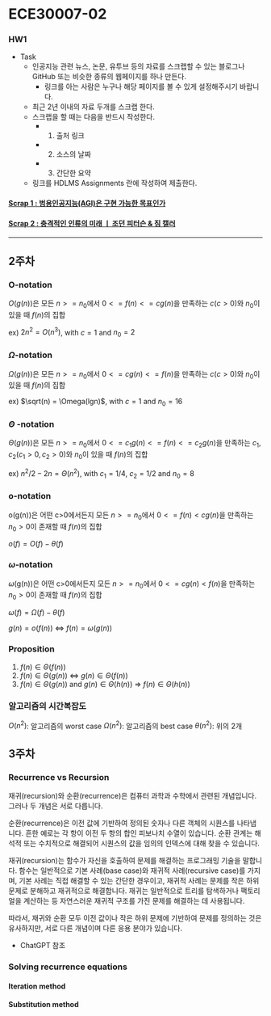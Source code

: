 # ECE30007-02

### HW1
- Task
  - 인공지능 관련 뉴스, 논문, 유투브 등의 자료를 스크랩할 수 있는 블로그나 GitHub 또는 비슷한 종류의 웹페이지를 하나 만든다.
    - 링크를 아는 사람은 누구나 해당 페이지를 볼 수 있게 설정해주시기 바랍니다.
  - 최근 2년 이내의 자료 두개를 스크랩 한다.
  - 스크랩을 할 때는 다음을 반드시 작성한다.
    - 1) 출처 링크
    - 2) 소스의 날짜
    - 3) 간단한 요약
  - 링크를 HDLMS Assignments 란에 작성하여 제출한다.
#### [Scrap 1 : 범용인공지능(AGI)은 구현 가능한 목표인가](https://github.com/YoRangS/ECE30007-02/blob/main/HW1/1.md)

#### [Scrap 2 : 충격적인 인류의 미래 ㅣ 조던 피터슨 & 짐 캘러](https://github.com/YoRangS/ECE30007-02/blob/main/HW1/2.md)

- - -

## 2주차
### O-notation
$O(g(n))$은 모든 $n>=n_0$에서 $0<=f(n)<=cg(n)$을 만족하는 $c (c>0)$와 $n_0$이 있을 때 $f(n)$의 집합

ex) $2n^2 = O(n^3)$, with $c=1$ and $n_0 = 2$

### $\Omega$-notation
$\Omega(g(n))$은 모든 $n>=n_0$에서 $0<=cg(n)<=f(n)$을 만족하는 $c (c>0)$와 $n_0$이 있을 때 $f(n)$의 집합

ex) $\sqrt(n) = \Omega(lgn)$, with $c=1$ and $n_0 = 16$

### $\Theta$ -notation
$\Theta(g(n))$은 모든 $n>=n_0$에서 $0<=c_1g(n)<=f(n)<=c_2g(n)$을 만족하는 $c_1, c_2 (c_1>0, c_2>0)$와 $n_0$이 있을 때 $f(n)$의 집합

ex) $n^2/2-2n = \Theta(n^2)$, with $c_1=1/4$, $c_2=1/2$ and $n_0 = 8$

### o-notation
o(g(n))은 어떤 c>0에서든지 모든 $n>=n_0$에서 $0 <= f(n) < cg(n)$을 만족하는 $n_0>0$이 존재할 때 
$f(n)$의 집합

$o(f)=O(f)-\theta(f)$

### $\omega$-notation
$\omega$(g(n))은 어떤 c>0에서든지 모든 $n>=n_0$에서 $0 <= cg(n) < f(n)$을 만족하는 $n_0>0$이 존재할 때 $f(n)$의 집합

$\omega(f)=\Omega(f)-\theta(f)$

$g(n)=o(f(n))$ <=> $f(n)=\omega(g(n))$

### Proposition
1. $f(n)\in\Theta(f(n))$
2. $f(n)\in\Theta(g(n))$ <=> $g(n)\in\Theta(f(n))$
3. $f(n)\in\Theta(g(n))$ and $g(n)\in\Theta(h(n))$ => $f(n)\in\Theta(h(n))$

### 알고리즘의 시간복잡도
$O(n^2)$: 알고리즘의 worst case
$\Omega(n^2)$: 알고리즘의 best case
$\theta(n^2)$: 위의 2개 

## 3주차
### Recurrence vs Recursion
재귀(recursion)와 순환(recurrence)은 컴퓨터 과학과 수학에서 관련된 개념입니다. 그러나 두 개념은 서로 다릅니다.

순환(recurrence)은 이전 값에 기반하여 정의된 숫자나 다른 객체의 시퀀스를 나타냅니다. 흔한 예로는 각 항이 이전 두 항의 합인 피보나치 수열이 있습니다. 순환 관계는 해석적 또는 수치적으로 해결되어 시퀀스의 값을 임의의 인덱스에 대해 찾을 수 있습니다.

재귀(recursion)는 함수가 자신을 호출하여 문제를 해결하는 프로그래밍 기술을 말합니다. 함수는 일반적으로 기본 사례(base case)와 재귀적 사례(recursive case)를 가지며, 기본 사례는 직접 해결할 수 있는 간단한 경우이고, 재귀적 사례는 문제를 작은 하위 문제로 분해하고 재귀적으로 해결합니다. 재귀는 일반적으로 트리를 탐색하거나 팩토리얼을 계산하는 등 자연스러운 재귀적 구조를 가진 문제를 해결하는 데 사용됩니다.

따라서, 재귀와 순환 모두 이전 값이나 작은 하위 문제에 기반하여 문제를 정의하는 것은 유사하지만, 서로 다른 개념이며 다른 응용 분야가 있습니다.

- ChatGPT 참조

### Solving recurrence equations
#### Iteration method
#### Substitution method

